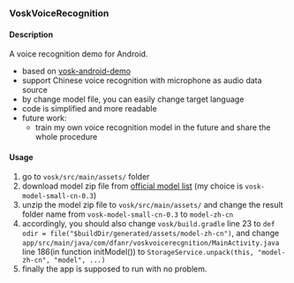 ### VoskVoiceRecognition

#### Description
A voice recognition demo for Android.
- based on [vosk-android-demo](https://github.com/alphacep/vosk-android-demo)
- support Chinese voice recognition with microphone as audio data source
- by change model file, you can easily change target language
- code is simplified and more readable
- future work:
  - train my own voice recognition model in the future and share the whole procedure

#### Usage
1. go to `vosk/src/main/assets/` folder
2. download model zip file from [official model list](https://alphacephei.com/vosk/models) (my choice is `vosk-model-small-cn-0.3`)
3. unzip the model zip file to `vosk/src/main/assets/` and change the result folder name from `vosk-model-small-cn-0.3` to `model-zh-cn`
4. accordingly, you should also change `vosk/build.gradle` line 23 to `def odir = file("$buildDir/generated/assets/model-zh-cn")`, and change `app/src/main/java/com/dfanr/voskvoicerecgnition/MainActivity.java` line 186(in function initModel()) to `StorageService.unpack(this, "model-zh-cn", "model", ...)`
5. finally the app is supposed to run with no problem.